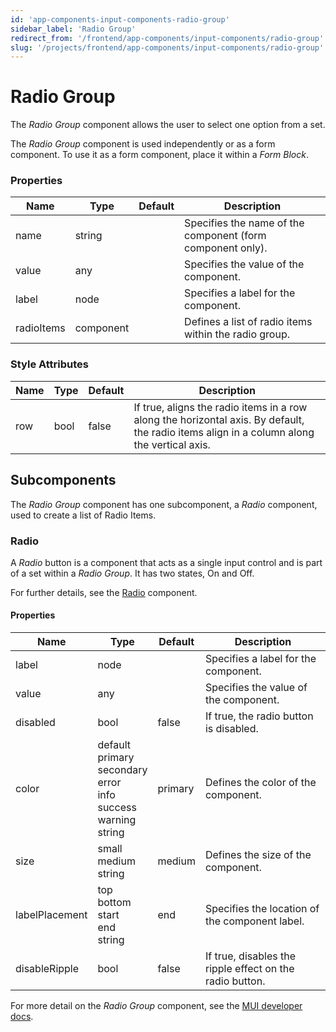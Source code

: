 ```yaml
---
id: 'app-components-input-components-radio-group'
sidebar_label: 'Radio Group'
redirect_from: '/frontend/app-components/input-components/radio-group'
slug: '/projects/frontend/app-components/input-components/radio-group'
---
```


# Radio Group

The _Radio Group_ component allows the user to select one option from a set.

The _Radio Group_ component is used independently or as a form component. To use it as a form component, place it within a _Form Block_.

### Properties

<table>
<thead>
<tr><th>Name</th><th>Type</th><th>Default</th><th>Description</th></tr>
</thead>
<tbody>
<tr><td>name</td><td>string</td><td></td><td>Specifies the name of the component (form component only).</td></tr>
<tr><td>value</td><td>any</td><td></td><td>Specifies the value of the component.</td></tr>
<tr><td>label</td><td>node</td><td></td><td>Specifies a label for the component.</td></tr>
<tr><td>radioItems</td><td>component</td><td></td><td>Defines a list of radio items within the radio group.</td></tr>
</tbody>
</table>

### Style Attributes

<table>
<thead>
<tr><th>Name</th><th>Type</th><th>Default</th><th>Description</th></tr>
</thead>
<tbody>
<tr><td>row</td><td>bool</td><td>false</td><td>If true, aligns the radio items in a row along the horizontal axis. By default, the radio items align in a column along the vertical axis.</td></tr>
</tbody>
</table>

## Subcomponents

The _Radio Group_ component has one subcomponent, a _Radio_ component, used to create a list of Radio Items.

### Radio

A _Radio_ button is a component that acts as a single input control and is part of a set within a _Radio Group_. It has two states, On and Off.

For further details, see the [Radio](./app-components-input-components-radio) component.

#### Properties

<table>
<thead>
<tr><th>Name</th><th>Type</th><th>Default</th><th>Description</th></tr>
</thead>
<tbody>
<tr><td>label</td><td>node</td><td></td><td>Specifies a label for the component.</td></tr>
<tr><td>value</td><td>any</td><td></td><td>Specifies the value of the component.</td></tr>
<tr><td>disabled</td><td>bool</td><td>false</td><td>If true, the radio button is disabled.</td></tr>
<tr><td>color</td><td>default<br/>primary<br/>secondary<br/>error<br/>info<br/>success<br/>warning<br/>string</td><td>primary</td><td>Defines the color of the component.</td></tr>
<tr><td>size</td><td>small<br/>medium<br/>string</td><td>medium</td><td>Defines the size of the component.</td></tr>
<tr><td>labelPlacement</td><td>top<br/>bottom<br/>start<br/>end<br/>string</td><td>end</td><td>Specifies the location of the component label.</td></tr>
<tr><td>disableRipple</td><td>bool</td><td>false</td><td>If true, disables the ripple effect on the radio button.</td></tr>
</tbody>
</table>

For more detail on the _Radio Group_ component, see the [MUI developer docs](https://mui.com/material-ui/api/radio-group/).

